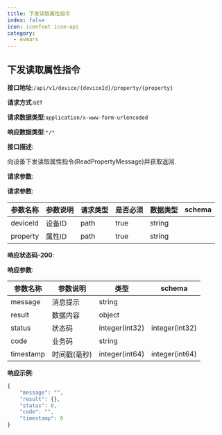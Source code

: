 ```yaml
---
title: 下发读取属性指令
index: false
icon: iconfont icon-api
category:
  - evmars
---
```


## 下发读取属性指令


**接口地址**:`/api/v1/device/{deviceId}/property/{property}`


**请求方式**:`GET`


**请求数据类型**:`application/x-www-form-urlencoded`


**响应数据类型**:`*/*`


**接口描述**:<p>向设备下发读取属性指令(ReadPropertyMessage)并获取返回.</p>



**请求参数**:


**请求参数**:


| 参数名称 | 参数说明 | 请求类型    | 是否必须 | 数据类型 | schema |
| -------- | -------- | ----- | -------- | -------- | ------ |
|deviceId|设备ID|path|true|string||
|property|属性ID|path|true|string||


**响应状态码-200**:


**响应参数**:


| 参数名称 | 参数说明 | 类型 | schema |
| -------- | -------- | ----- |----- | 
|message|消息提示|string||
|result|数据内容|object||
|status|状态码|integer(int32)|integer(int32)|
|code|业务码|string||
|timestamp|时间戳(毫秒)|integer(int64)|integer(int64)|


**响应示例**:
```javascript
{
	"message": "",
	"result": {},
	"status": 0,
	"code": "",
	"timestamp": 0
}
```
